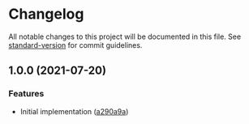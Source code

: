# Changelog

All notable changes to this project will be documented in this file. See [standard-version](https://github.com/conventional-changelog/standard-version) for commit guidelines.

## 1.0.0 (2021-07-20)


### Features

* Initial implementation ([a290a9a](https://github.com/m3fawner/webperf-comparison/commit/a290a9afbc5959fc0e728b8eeb91c9ee174740eb))
